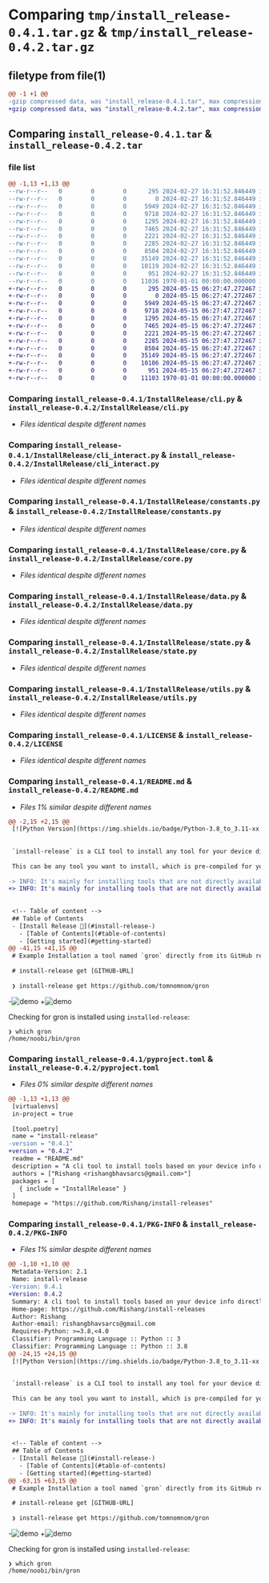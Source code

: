 # Comparing `tmp/install_release-0.4.1.tar.gz` & `tmp/install_release-0.4.2.tar.gz`

## filetype from file(1)

```diff
@@ -1 +1 @@
-gzip compressed data, was "install_release-0.4.1.tar", max compression
+gzip compressed data, was "install_release-0.4.2.tar", max compression
```

## Comparing `install_release-0.4.1.tar` & `install_release-0.4.2.tar`

### file list

```diff
@@ -1,13 +1,13 @@
--rw-r--r--   0        0        0      295 2024-02-27 16:31:52.846449 install_release-0.4.1/InstallRelease/Makefile
--rw-r--r--   0        0        0        0 2024-02-27 16:31:52.846449 install_release-0.4.1/InstallRelease/__init__.py
--rw-r--r--   0        0        0     5949 2024-02-27 16:31:52.846449 install_release-0.4.1/InstallRelease/cli.py
--rw-r--r--   0        0        0     9718 2024-02-27 16:31:52.846449 install_release-0.4.1/InstallRelease/cli_interact.py
--rw-r--r--   0        0        0     1295 2024-02-27 16:31:52.846449 install_release-0.4.1/InstallRelease/constants.py
--rw-r--r--   0        0        0     7465 2024-02-27 16:31:52.846449 install_release-0.4.1/InstallRelease/core.py
--rw-r--r--   0        0        0     2221 2024-02-27 16:31:52.846449 install_release-0.4.1/InstallRelease/data.py
--rw-r--r--   0        0        0     2285 2024-02-27 16:31:52.846449 install_release-0.4.1/InstallRelease/state.py
--rw-r--r--   0        0        0     8504 2024-02-27 16:31:52.846449 install_release-0.4.1/InstallRelease/utils.py
--rw-r--r--   0        0        0    35149 2024-02-27 16:31:52.846449 install_release-0.4.1/LICENSE
--rw-r--r--   0        0        0    10119 2024-02-27 16:31:52.846449 install_release-0.4.1/README.md
--rw-r--r--   0        0        0      951 2024-02-27 16:31:52.846449 install_release-0.4.1/pyproject.toml
--rw-r--r--   0        0        0    11036 1970-01-01 00:00:00.000000 install_release-0.4.1/PKG-INFO
+-rw-r--r--   0        0        0      295 2024-05-15 06:27:47.272467 install_release-0.4.2/InstallRelease/Makefile
+-rw-r--r--   0        0        0        0 2024-05-15 06:27:47.272467 install_release-0.4.2/InstallRelease/__init__.py
+-rw-r--r--   0        0        0     5949 2024-05-15 06:27:47.272467 install_release-0.4.2/InstallRelease/cli.py
+-rw-r--r--   0        0        0     9718 2024-05-15 06:27:47.272467 install_release-0.4.2/InstallRelease/cli_interact.py
+-rw-r--r--   0        0        0     1295 2024-05-15 06:27:47.272467 install_release-0.4.2/InstallRelease/constants.py
+-rw-r--r--   0        0        0     7465 2024-05-15 06:27:47.272467 install_release-0.4.2/InstallRelease/core.py
+-rw-r--r--   0        0        0     2221 2024-05-15 06:27:47.272467 install_release-0.4.2/InstallRelease/data.py
+-rw-r--r--   0        0        0     2285 2024-05-15 06:27:47.272467 install_release-0.4.2/InstallRelease/state.py
+-rw-r--r--   0        0        0     8504 2024-05-15 06:27:47.272467 install_release-0.4.2/InstallRelease/utils.py
+-rw-r--r--   0        0        0    35149 2024-05-15 06:27:47.272467 install_release-0.4.2/LICENSE
+-rw-r--r--   0        0        0    10186 2024-05-15 06:27:47.272467 install_release-0.4.2/README.md
+-rw-r--r--   0        0        0      951 2024-05-15 06:27:47.272467 install_release-0.4.2/pyproject.toml
+-rw-r--r--   0        0        0    11103 1970-01-01 00:00:00.000000 install_release-0.4.2/PKG-INFO
```

### Comparing `install_release-0.4.1/InstallRelease/cli.py` & `install_release-0.4.2/InstallRelease/cli.py`

 * *Files identical despite different names*

### Comparing `install_release-0.4.1/InstallRelease/cli_interact.py` & `install_release-0.4.2/InstallRelease/cli_interact.py`

 * *Files identical despite different names*

### Comparing `install_release-0.4.1/InstallRelease/constants.py` & `install_release-0.4.2/InstallRelease/constants.py`

 * *Files identical despite different names*

### Comparing `install_release-0.4.1/InstallRelease/core.py` & `install_release-0.4.2/InstallRelease/core.py`

 * *Files identical despite different names*

### Comparing `install_release-0.4.1/InstallRelease/data.py` & `install_release-0.4.2/InstallRelease/data.py`

 * *Files identical despite different names*

### Comparing `install_release-0.4.1/InstallRelease/state.py` & `install_release-0.4.2/InstallRelease/state.py`

 * *Files identical despite different names*

### Comparing `install_release-0.4.1/InstallRelease/utils.py` & `install_release-0.4.2/InstallRelease/utils.py`

 * *Files identical despite different names*

### Comparing `install_release-0.4.1/LICENSE` & `install_release-0.4.2/LICENSE`

 * *Files identical despite different names*

### Comparing `install_release-0.4.1/README.md` & `install_release-0.4.2/README.md`

 * *Files 1% similar despite different names*

```diff
@@ -2,15 +2,15 @@
 [![Python Version](https://img.shields.io/badge/Python-3.8_to_3.11-xx.svg)](https://shields.io/) [![Downloads](https://static.pepy.tech/personalized-badge/install-release?period=total&units=international_system&left_color=black&right_color=orange&left_text=Downloads)](https://pepy.tech/project/install-release)
 
 
 `install-release` is a CLI tool to install any tool for your device directly from their GitHub releases and keep them updated. Consider it as a small package manager to install tools from GitHub releases.
 
 This can be any tool you want to install, which is pre-compiled for your device and present on GitHub releases.
 
-> INFO: It's mainly for installing tools that are not directly available officially by package managers like `apt, yum, pacman` etc.
+> INFO: It's mainly for installing tools that are not directly available officially by package managers like `apt, yum, pacman, brew` etc.
 
 
 <!-- Table of content -->
 ## Table of Contents
 - [Install Release 🚀](#install-release-)
   - [Table of Contents](#table-of-contents)
   - [Getting started](#getting-started)
@@ -41,15 +41,15 @@
 # Example Installation a tool named `gron` directly from its GitHub releases
 
 # install-release get [GITHUB-URL]
 
 ❯ install-release get https://github.com/tomnomnom/gron 
 ```
 
-![demo](./.github/images/demo.png)
+![demo](https://raw.githubusercontent.com/Rishang/install-release/main/.github/images/demo.png)
 
 
 Checking for gron is installed using `installed-release`:
 
 ```
 ❯ which gron
 /home/noobi/bin/gron
```

### Comparing `install_release-0.4.1/pyproject.toml` & `install_release-0.4.2/pyproject.toml`

 * *Files 0% similar despite different names*

```diff
@@ -1,13 +1,13 @@
 [virtualenvs]
 in-project = true
 
 [tool.poetry]
 name = "install-release"
-version = "0.4.1"
+version = "0.4.2"
 readme = "README.md"
 description = "A cli tool to install tools based on your device info directly from github releases and keep them updated."
 authors = ["Rishang <rishangbhavsarcs@gmail.com>"]
 packages = [
   { include = "InstallRelease" }
 ]
 homepage = "https://github.com/Rishang/install-releases"
```

### Comparing `install_release-0.4.1/PKG-INFO` & `install_release-0.4.2/PKG-INFO`

 * *Files 1% similar despite different names*

```diff
@@ -1,10 +1,10 @@
 Metadata-Version: 2.1
 Name: install-release
-Version: 0.4.1
+Version: 0.4.2
 Summary: A cli tool to install tools based on your device info directly from github releases and keep them updated.
 Home-page: https://github.com/Rishang/install-releases
 Author: Rishang
 Author-email: rishangbhavsarcs@gmail.com
 Requires-Python: >=3.8,<4.0
 Classifier: Programming Language :: Python :: 3
 Classifier: Programming Language :: Python :: 3.8
@@ -24,15 +24,15 @@
 [![Python Version](https://img.shields.io/badge/Python-3.8_to_3.11-xx.svg)](https://shields.io/) [![Downloads](https://static.pepy.tech/personalized-badge/install-release?period=total&units=international_system&left_color=black&right_color=orange&left_text=Downloads)](https://pepy.tech/project/install-release)
 
 
 `install-release` is a CLI tool to install any tool for your device directly from their GitHub releases and keep them updated. Consider it as a small package manager to install tools from GitHub releases.
 
 This can be any tool you want to install, which is pre-compiled for your device and present on GitHub releases.
 
-> INFO: It's mainly for installing tools that are not directly available officially by package managers like `apt, yum, pacman` etc.
+> INFO: It's mainly for installing tools that are not directly available officially by package managers like `apt, yum, pacman, brew` etc.
 
 
 <!-- Table of content -->
 ## Table of Contents
 - [Install Release 🚀](#install-release-)
   - [Table of Contents](#table-of-contents)
   - [Getting started](#getting-started)
@@ -63,15 +63,15 @@
 # Example Installation a tool named `gron` directly from its GitHub releases
 
 # install-release get [GITHUB-URL]
 
 ❯ install-release get https://github.com/tomnomnom/gron 
 ```
 
-![demo](./.github/images/demo.png)
+![demo](https://raw.githubusercontent.com/Rishang/install-release/main/.github/images/demo.png)
 
 
 Checking for gron is installed using `installed-release`:
 
 ```
 ❯ which gron
 /home/noobi/bin/gron
```

